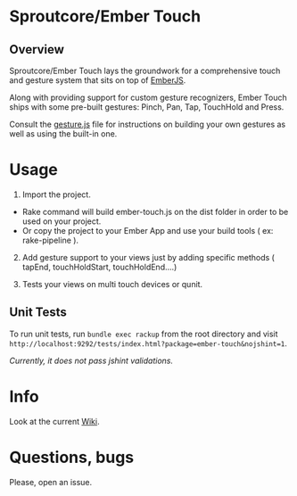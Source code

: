 # Sproutcore/Ember Touch

## Overview
Sproutcore/Ember Touch lays the groundwork for a comprehensive touch and
gesture system that sits on top of [EmberJS](https://github.com/emberjs/ember.js).

Along with providing support for custom gesture recognizers, Ember
Touch ships with some pre-built gestures: Pinch, Pan, Tap, TouchHold and
Press.

Consult the [gesture.js](https://github.com/emberjs-addons/sproutcore-touch/blob/master/packages/ember-touch/lib/system/gesture.js) file for instructions on building your own gestures as well as using the built-in one.

# Usage

1. Import the project.

  - Rake command will build ember-touch.js on the dist folder in order to be used on your project.
  - Or copy the project to your Ember App and use your build tools ( ex: rake-pipeline ).

2. Add gesture support to your views just by adding specific methods (
   tapEnd, touchHoldStart, touchHoldEnd....)

3. Tests your views on multi touch devices or qunit.
   
## Unit Tests

To run unit tests, run `bundle exec rackup` from the root directory and visit
`http://localhost:9292/tests/index.html?package=ember-touch&nojshint=1`.

_Currently, it does not pass jshint validations._

# Info

Look at the current [Wiki](https://github.com/emberjs-addons/sproutcore-touch).

# Questions, bugs

Please, open an issue.
